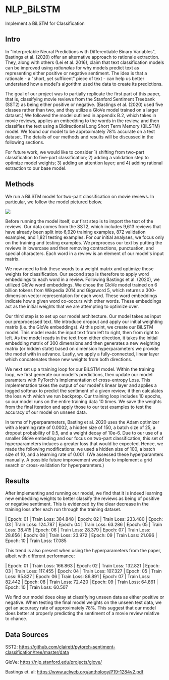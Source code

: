 # NLP_BiLSTM
Implement a BiLSTM for Classification 

## Intro
In "Interpretable Neural Predictions with Differentiable Binary Variables", Bastings et al. (2020) offer an alternative approach to rationale extraction. They, along with others (Lei et al. 2016), claim that text classification models can be improved using _rationales_ for why models predict text as representing either positive or negative sentiment. The idea is that a rationale - a "short, yet sufficent" piece of text - can help us better understand how a model's algorithm used the data to create its predictions.

The goal of our project was to partially replicate the first part of this paper, that is, classifying movie reviews from the Stanford Sentiment Treebank (SST2) as being either positive or negative. (Bastings et al. (2020) used five classes rather than two, and they utilize a GloVe model trained on a larger dataset.) We followed the model outlined in appendix B.2, which takes in movie reviews, applies an embedding to the words in the review, and then classifies the text using a Bidirectional Long Short Term Memory (BiLSTM) model. We found our model to be approximately 78% accurate on a test dataset. The details of our methods and results will be discussed in the following sections. 

For future work, we would like to consider 1) shifting from two-part classification to five-part classification; 2) adding a validation step to optimize model weights; 3) adding an attention layer; and 4) adding rational extraction to our base model.

## Methods
We run a BiLSTM model for two-part classification on movie reviews. In particular, we follow the model pictured below. 

<img src="{{ site.url }}{{ site.baseurl }}/assets/bilstm.png">

Before running the model itself, our first step is to import the text of the reviews. Our data comes from the SST2, which includes 9,613 reviews that have already been split into 6,920 training examples, 872 validation examples, and 1,821 testing examples. For our initial analyses, we focus only on the training and testing examples. We preprocess our text by putting the reviews in lowercase and then removing contractions, punctuation, and special characters. Each word in a review is an element of our model's input matrix.

We now need to link these words to a weight matrix and optimize those weights for classification. Our second step is therefore to apply word embeddings to each word in a review. Following Bastings et al. (2020), we utilized GloVe word embeddings. We chose the GloVe model trained on 6 billion tokens from Wikpedia 2014 and Gigaword 5, which returns a 300-dimension vector representation for each word. These word embeddings indicate how a given word co-occurs with other words. These embeddings act as the initial weights that we are attempting to optimize over. 

Our third step is to set up our model architecture. Our model takes as input our preprocessed text. We introduce dropout and apply our initial weighting matrix (i.e. the GloVe embeddings). At this point, we create our BiLSTM model. This model reads the input text from left to right, then from right to left. As the model reads in the text from either direction, it takes the initial embedding matrix of 300 dimensions and then generates a new weighting matrix (or hidden state) based on dimension hyperparameters we provide the model with in advance. Lastly, we apply a fully-connected, linear layer which concatenates these new weights from both directions.

We next set up a training loop for our BiLSTM model. Within the training loop, we first generate our model's predictions, then update our model paramters with PyTorch's implementation of cross-entropy Loss. This implementation takes the output of our model's linear layer and applies a logged softmax to predict the sentiment of a given review; it then calculates the loss with which we run backprop. Our training loop includes 10 epochs, so our model runs on the entire training data 10 times. We save the weights from the final iteration and apply those to our test examples to test the accuracy of our model on unseen data.   

In terms of hyperparameters, Basting et al. 2020 uses the Adam optimizer with a learning rate of 0.0002, a hidden size of 150, a batch size of 25, a dropout probability of 0.5, and a weight decay of 10e-6. Due to our use of a smaller GloVe embeding and our focus on two-part classification, this set of hyperparameters induces a greater loss that would be expected. Hence, we made the following modifications: we used a hidden size of 100, a batch size of 10, and a learning rate of 0.001. (We assessed these hyperparamters manually. A possible future improvement would be to implement a grid search or cross-validation for hyperparamters.) 

## Results 

After implementing and running our model, we find that it is indeed learning new embedding weights to better classify the reviews as being of positive or negative sentiment. This is evidenced by the clear decrease in the training loss after each run through the training dataset. 

| Epoch: 01 | Train Loss: 384.848
| Epoch: 02 | Train Loss: 233.480
| Epoch: 03 | Train Loss: 124.787
| Epoch: 04 | Train Loss: 63.286
| Epoch: 05 | Train Loss: 38.415
| Epoch: 06 | Train Loss: 28.379
| Epoch: 07 | Train Loss: 28.656
| Epoch: 08 | Train Loss: 23.972
| Epoch: 09 | Train Loss: 21.096
| Epoch: 10 | Train Loss: 17.085

This trend is also present when using the hyperparameters from the paper, albeit with different performance:

| Epoch: 01 | Train Loss: 166.863
| Epoch: 02 | Train Loss: 132.821
| Epoch: 03 | Train Loss: 117.455
| Epoch: 04 | Train Loss: 107.327
| Epoch: 05 | Train Loss: 95.827
| Epoch: 06 | Train Loss: 86.891
| Epoch: 07 | Train Loss: 82.442
| Epoch: 08 | Train Loss: 72.420
| Epoch: 09 | Train Loss: 64.861
| Epoch: 10 | Train Loss: 60.507

We find our model does okay at classifying unseen data as either positive or negative. When testing the final model weights on the unseen test data, we get an accuracy rate of approximately 78%. This suggest that our model does better at properly predicting the sentiment of a movie review relative to chance. 


## Data Sources
SST2: https://github.com/clairett/pytorch-sentiment-classification/tree/master/data

GloVe: https://nlp.stanford.edu/projects/glove/

Bastings et. al: https://www.aclweb.org/anthology/P19-1284v2.pdf
